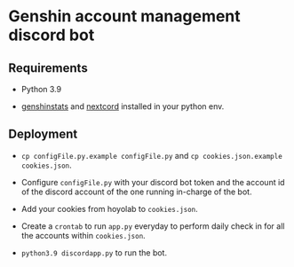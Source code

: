 # Genshin account management discord bot

## Requirements

* Python 3.9

* [genshinstats](https://github.com/thesadru/genshinstats) and [nextcord](https://github.com/nextcord/nextcord) installed in your python env.

## Deployment

* `cp configFile.py.example configFile.py` and `cp cookies.json.example cookies.json`.

* Configure `configFile.py` with your discord bot token and the account id of the discord account of the one running in-charge of the bot. 

* Add your cookies from hoyolab to `cookies.json`.

* Create a `crontab` to run `app.py` everyday to perform daily check in for all the accounts within `cookies.json`.

* `python3.9 discordapp.py` to run the bot.

